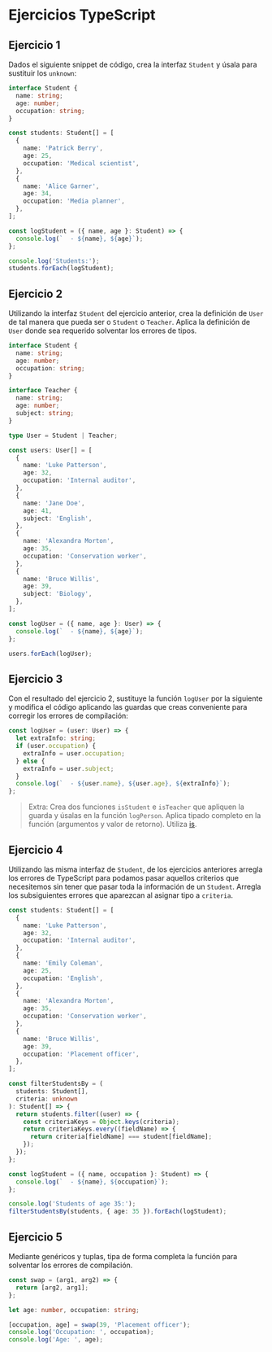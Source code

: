 # Ejercicios TypeScript

## Ejercicio 1

Dados el siguiente snippet de código, crea la interfaz `Student` y úsala para sustituir los `unknown`:

```ts
interface Student {
  name: string;
  age: number;
  occupation: string;
}

const students: Student[] = [
  {
    name: 'Patrick Berry',
    age: 25,
    occupation: 'Medical scientist',
  },
  {
    name: 'Alice Garner',
    age: 34,
    occupation: 'Media planner',
  },
];

const logStudent = ({ name, age }: Student) => {
  console.log(`  - ${name}, ${age}`);
};

console.log('Students:');
students.forEach(logStudent);
```

## Ejercicio 2

Utilizando la interfaz `Student` del ejercicio anterior, crea la definición de `User`
de tal manera que pueda ser o `Student` o `Teacher`.
Aplica la definición de `User` donde sea requerido solventar los errores de tipos.

```ts
interface Student {
  name: string;
  age: number;
  occupation: string;
}

interface Teacher {
  name: string;
  age: number;
  subject: string;
}

type User = Student | Teacher;

const users: User[] = [
  {
    name: 'Luke Patterson',
    age: 32,
    occupation: 'Internal auditor',
  },
  {
    name: 'Jane Doe',
    age: 41,
    subject: 'English',
  },
  {
    name: 'Alexandra Morton',
    age: 35,
    occupation: 'Conservation worker',
  },
  {
    name: 'Bruce Willis',
    age: 39,
    subject: 'Biology',
  },
];

const logUser = ({ name, age }: User) => {
  console.log(`  - ${name}, ${age}`);
};

users.forEach(logUser);
```

## Ejercicio 3

Con el resultado del ejercicio 2, sustituye la función `logUser` por la siguiente
y modifica el código aplicando las guardas que creas conveniente para corregir
los errores de compilación:

```ts
const logUser = (user: User) => {
  let extraInfo: string;
  if (user.occupation) {
    extraInfo = user.occupation;
  } else {
    extraInfo = user.subject;
  }
  console.log(`  - ${user.name}, ${user.age}, ${extraInfo}`);
};
```

> Extra: Crea dos funciones `isStudent` e `isTeacher` que apliquen la guarda y úsalas en la función `logPerson`.
> Aplica tipado completo en la función (argumentos y valor de retorno). Utiliza [is](https://www.typescriptlang.org/docs/handbook/2/narrowing.html#using-type-predicates).

## Ejercicio 4

Utilizando las misma interfaz de `Student`, de los ejercicios anteriores
arregla los errores de TypeScript para podamos pasar aquellos criterios que
necesitemos sin tener que pasar toda la información de un `Student`.
Arregla los subsiguientes errores que aparezcan al asignar tipo a `criteria`.

```ts
const students: Student[] = [
  {
    name: 'Luke Patterson',
    age: 32,
    occupation: 'Internal auditor',
  },
  {
    name: 'Emily Coleman',
    age: 25,
    occupation: 'English',
  },
  {
    name: 'Alexandra Morton',
    age: 35,
    occupation: 'Conservation worker',
  },
  {
    name: 'Bruce Willis',
    age: 39,
    occupation: 'Placement officer',
  },
];

const filterStudentsBy = (
  students: Student[],
  criteria: unknown
): Student[] => {
  return students.filter((user) => {
    const criteriaKeys = Object.keys(criteria);
    return criteriaKeys.every((fieldName) => {
      return criteria[fieldName] === student[fieldName];
    });
  });
};

const logStudent = ({ name, occupation }: Student) => {
  console.log(`  - ${name}, ${occupation}`);
};

console.log('Students of age 35:');
filterStudentsBy(students, { age: 35 }).forEach(logStudent);
```

## Ejercicio 5

Mediante genéricos y tuplas, tipa de forma completa la función para solventar los
errores de compilación.

```ts
const swap = (arg1, arg2) => {
  return [arg2, arg1];
};

let age: number, occupation: string;

[occupation, age] = swap(39, 'Placement officer');
console.log('Occupation: ', occupation);
console.log('Age: ', age);
```
